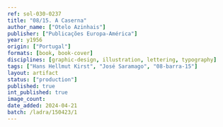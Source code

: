 ```yaml
---
ref: sol-030-0237
title: "08/15. A Caserna"
author_name: ["Otelo Azinhais"]
publisher: ["Publicações Europa-América"]
year: y1956
origin: ["Portugal"]
formats: [book, book-cover]
disciplines: [graphic-design, illustration, lettering, typography]
tags: ["Hans Hellmut Kirst", "José Saramago", "08-barra-15"]
layout: artifact
status: ["production"]
published: true
int_published: true
image_count:
date_added: 2024-04-21
batch: /ladra/150423/1
---
```

